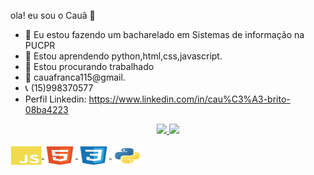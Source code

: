 ola! eu sou o Cauã 👋

- 🏫 Eu estou fazendo um bacharelado em Sistemas de informação na PUCPR
- 🌱 Estou aprendendo python,html,css,javascript.
- 🔭 Estou procurando trabalhado
- 📧 cauafranca115@gmail.
- 📞 (15)998370577
- Perfil Linkedin: https://www.linkedin.com/in/cau%C3%A3-brito-08ba4223
<div align="center">
  <a href="https://github.com/CauaBrito01">
  <img height="180em" src="https://github-readme-stats.vercel.app/api?username=CauaBrito01&show_icons=true&theme=dracula&include_all_commits=true&count_private=true"/>
  <img height="180em" src="https://github-readme-stats.vercel.app/api/top-langs/?username=CauaBrito01&layout=compact&langs_count=7&theme=dracula"/>
</div>
<div style="display: inline_block"><br>
  <img align="center" alt="Cauã-Js" height="30" width="50" src="https://raw.githubusercontent.com/devicons/devicon/master/icons/javascript/javascript-plain.svg">
  <img align="center" alt="Cauã-HTML" height="30" width="50" src="https://raw.githubusercontent.com/devicons/devicon/master/icons/html5/html5-original.svg">
  <img align="center" alt="Cauã-CSS" height="30" width="50" src="https://raw.githubusercontent.com/devicons/devicon/master/icons/css3/css3-original.svg">
  <img align="center" alt="Cauã-Python" height="30" width="50" src="https://raw.githubusercontent.com/devicons/devicon/master/icons/python/python-original.svg">
</div>
  
